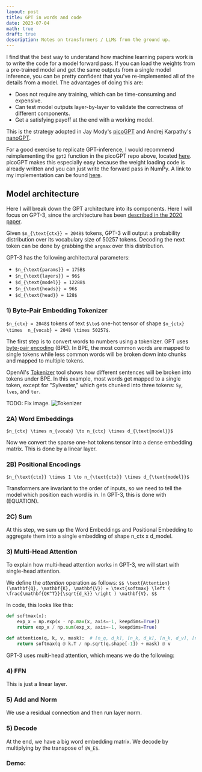 ```yaml
---
layout: post
title: GPT in words and code
date: 2023-07-04
math: true
draft: true
description: Notes on transformers / LLMs from the ground up.
---
```


I find that the best way to understand how machine learning papers work is to write the code for a model forward pass.  If you can load the weights from a pre-trained model and get the same outputs from a single model inference, you can be pretty confident that you've re-implemented all of the details from a model.  The advantages of doing this are:

- Does not require any training, which can be time-consuming and expensive.
- Can test model outputs layer-by-layer to validate the correctness of different components.
- Get a satisfying payoff at the end with a working model.

This is the strategy adopted in Jay Mody's [picoGPT](https://github.com/jaymody/picoGPT) and Andrej Karpathy's [nanoGPT](https://github.com/karpathy/nanoGPT).

For a good exercise to replicate GPT-inference, I would recommend reimplementing the `gpt2` function in the picoGPT repo above, located [here](https://github.com/jaymody/picoGPT/blob/main/gpt2.py#L90C20-L90C20).  picoGPT makes this especially easy because the weight loading code is already written and you can just write the forward pass in NumPy. A link to my implementation can be found [here](https://github.com/acganesh/picoGPT).

## Model architecture 

Here I will break down the GPT architecture into its components.  Here I will focus on GPT-3, since the architecture has been [described in the 2020 paper](https://arxiv.org/pdf/2005.14165.pdf).

Given `$n_{\text{ctx}} = 2048$` tokens, GPT-3 will output a probability distribution over its vocabulary size of 50257 tokens.  Decoding the next token can be done by grabbing the `argmax` over this distribution.

GPT-3 has the following architectural parameters:
- `$n_{\text{params}} = 175B$`
- `$n_{\text{layers}} = 96$`
- `$d_{\text{model}} = 12288$`
- `$n_{\text{heads}} = 96$`
- `$d_{\text{head}} = 128$`

### 1) Byte-Pair Embedding Tokenizer

`$n_{ctx} = 2048$` tokens of text `$\to$` one-hot tensor of shape `$n_{ctx} \times  n_{vocab} = 2048 \times 50257$`.

The first step is to convert words to numbers using a tokenizer.  GPT uses [byte-pair encoding](https://huggingface.co/docs/transformers/tokenizer_summary#bytepair-encoding-bpe) (BPE).  In BPE, the most common words are mapped to single tokens while less common words will be broken down into chunks and mapped to multiple tokens.

OpenAI's [Tokenizer](https://platform.openai.com/tokenizer) tool shows how different sentences will be broken into tokens under BPE.  In this example, most words get mapped to a single token, except for "Sylvester," which gets chunked into three tokens: `Sy`, `lves`, and `ter`.

TODO: Fix image.
![Tokenizer](./img/transformers-tokenizer.png)

### 2A) Word Embeddings

`$n_{ctx} \times n_{vocab} \to n_{ctx} \times d_{\text{model}}$`

Now we convert the sparse one-hot tokens tensor into a dense embedding matrix.  This is done by a linear layer.

### 2B) Positional Encodings 

`$n_{\text{ctx}} \times 1 \to n_{\text{ctx}} \times d_{\text{model}}$`

Transformers are invariant to the order of inputs, so we need to tell the model which position each word is in.  In GPT-3, this is done with (EQUATION).

### 2C) Sum

At this step, we sum up the Word Embeddings and Positional Embedding to aggregate them into a single embedding of shape n_ctx x d_model.

### 3) Multi-Head Attention

To explain how multi-head attention works in GPT-3, we will start with single-head attention.

We define the *attention* operation as follows: 
`$$
\text{Attention}(\mathbf{Q}, \mathbf{K}, \mathbf{V}) = \text{softmax} \left ( \frac{\mathbf{QK^T}}{\sqrt{d_k}} \right ) \mathbf{V}.
$$`

In code, this looks like this:
```python
def softmax(x):
    exp_x = np.exp(x - np.max(x, axis=-1, keepdims=True))
    return exp_x / np.sum(exp_x, axis=-1, keepdims=True)

def attention(q, k, v, mask):  # [n_q, d_k], [n_k, d_k], [n_k, d_v], [n_q, n_k] -> [n_q, d_v]
    return softmax(q @ k.T / np.sqrt(q.shape[-1]) + mask) @ v
```

GPT-3 uses multi-head attention, which means we do the following:

### 4) FFN

This is just a linear layer.

### 5) Add and Norm

We use a residual connection and then run layer norm.

### 5) Decode

At the end, we have a big word embedding matrix.  We decode by multiplying by the transpose of `$W_E$`.


### Demo:


